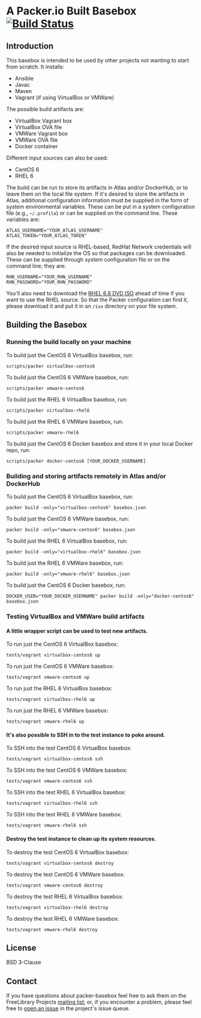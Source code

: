 # A Packer.io Built Basebox [![Build Status](https://travis-ci.org/ksclarke/packer-basebox.svg?branch=master)](https://travis-ci.org/ksclarke/packer-basebox)

## Introduction

This basebox is intended to be used by other projects not wanting to start from scratch. It installs:

* Ansible
* Javac
* Maven
* Vagrant (if using VirtualBox or VMWare)

The possible build artifacts are:

* VirtualBox Vagrant box
* VirtualBox OVA file
* VMWare Vagrant box
* VMWare OVA file
* Docker container

Different input sources can also be used:

* CentOS 6
* RHEL 6

The build can be run to store its artifacts in Atlas and/or DockerHub, or to leave them on the local file system. If it's desired to store the artifacts in Atlas, additional configuration information must be supplied in the form of system environmental variables. These can be put in a system configuration file (e.g., `~/.profile`) or can be supplied on the command line. These variables are:

    ATLAS_USERNAME="YOUR_ATLAS_USERNAME"
    ATLAS_TOKEN="YOUR_ATLAS_TOKEN"

If the desired input source is RHEL-based, RedHat Network credentials will also be needed to initialize the OS so that packages can be downloaded. These can be supplied through system configuration file or on the command line; they are:

    RHN_USERNAME="YOUR_RHN_USERNAME"
    RHN_PASSWORD="YOUR_RHN_PASSWORD"

You'll also need to download the [RHEL 6.8 DVD ISO](https://access.redhat.com/downloads/content/69/ver=/rhel---6/6.8/x86_64/product-software) ahead of time if you want to use the RHEL source. So that the Packer configuration can find it, please download it and put it in an `/iso` directory on your file system.

## Building the Basebox

### Running the build locally on your machine

To build just the CentOS 6 VirtualBox basebox, run:

    scripts/packer virtualbox-centos6

To build just the CentOS 6 VMWare basebox, run:

    scripts/packer vmware-centos6

To build just the RHEL 6 VirtualBox basebox, run:

    scripts/packer virtualbox-rhel6

To build just the RHEL 6 VMWare basebox, run:

    scripts/packer vmware-rhel6

To build just the CentOS 6 Docker basebox and store it in your local Docker repo, run:

    scripts/packer docker-centos6 [YOUR_DOCKER_USERNAME]

### Building and storing artifacts remotely in Atlas and/or DockerHub

To build just the CentOS 6 VirtualBox basebox, run:

    packer build -only="virtualbox-centos6" basebox.json

To build just the CentOS 6 VMWare basebox, run:

    packer build -only="vmware-centos6" basebox.json

To build just the RHEL 6 VirtualBox basebox, run:

    packer build -only="virtualbox-rhel6" basebox.json

To build just the RHEL 6 VMWare basebox, run:

    packer build -only="vmware-rhel6" basebox.json

To build just the CentOS 6 Docker basebox, run:

    DOCKER_USER="YOUR_DOCKER_USERNAME" packer build -only="docker-centos6" basebox.json

### Testing VirtualBox and VMWare build artifacts

#### A little wrapper script can be used to test new artifacts.

To run just the CentOS 6 VirtualBox basebox:

    tests/vagrant virtualbox-centos6 up

To run just the CentOS 6 VMWare basebox:

    tests/vagrant vmware-centos6 up

To run just the RHEL 6 VirtualBox basebox:

    tests/vagrant virtualbox-rhel6 up

To run just the RHEL 6 VMWare basebox:

    tests/vagrant vmware-rhel6 up

#### It's also possible to SSH in to the test instance to poke around.

To SSH into the test CentOS 6 VirtualBox basebox:

    tests/vagrant virtualbox-centos6 ssh

To SSH into the test CentOS 6 VMWare basebox:

    tests/vagrant vmware-centos6 ssh

To SSH into the test RHEL 6 VirtualBox basebox:

    tests/vagrant virtualbox-rhel6 ssh

To SSH into the test RHEL 6 VMWare basebox:

    tests/vagrant vmware-rhel6 ssh
    
#### Destroy the test instance to clean up its system resources.

To destroy the test CentOS 6 VirtualBox basebox:

    tests/vagrant virtualbox-centos6 destroy

To destroy the test CentOS 6 VMWare basebox:

    tests/vagrant vmware-centos6 destroy

To destroy the test RHEL 6 VirtualBox basebox:

    tests/vagrant virtualbox-rhel6 destroy

To destroy the test RHEL 6 VMWare basebox:

    tests/vagrant vmware-rhel6 destroy

## License

BSD 3-Clause

## Contact

If you have questions about packer-basebox feel free to ask them on the FreeLibrary Projects [mailing list](https://groups.google.com/forum/#!forum/freelibrary-projects); or, if you encounter a problem, please feel free to [open an issue](https://github.com/ksclarke/packer-basebox/issues "GitHub Issue Queue") in the project's issue queue.
